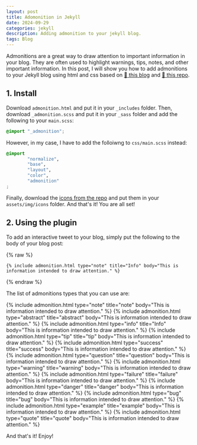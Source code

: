 ```yaml
---
layout: post
title: Adomonition in Jekyll
date: 2024-09-29
categories: jekyll
description: Adding admonition to your jekyll blog.
tags: Blog
---
```


Admonitions are a great way to draw attention to important information in your
blog. They are often used to highlight warnings, tips, notes, and other
important information. In this post, I will show you how to add admonitions to
your Jekyll blog using html and css based on 
[:link: this blog](https://www.adamsdesk.com/posts/admonitions-jekyll/) and 
[:link: this repo](https://github.com/sercangezer/jekyll-admonitions-css). 

<!-- Before diving in, the final twitter card should look like:

<blockquote class="twitter-tweet"><p lang="en" dir="ltr">Twitter card, testing 1 2 3.<a href="https://t.co/6ewYiXLhDb">https://t.co/6ewYiXLhDb</a></p>&mdash; Chengcheng (@iconxicon) <a href="https://twitter.com/iconxicon/status/1444647398794539010?ref_src=twsrc%5Etfw">October 3, 2021</a></blockquote> <script async src="https://platform.twitter.com/widgets.js" charset="utf-8"></script> -->


## 1. Install

Download `admonition.html` and put it in your `_includes` folder. Then, download
`_admonition.scss` and put it in your `_sass` folder and add the following to
your `main.scss`:

```scss
@import "_admonition";
```
However, in my case, I have to add the folloiwng to `css/main.scss` instead:
```scss
@import
        "normalize",
        "base",
        "layout",
        "color",
        "admonition"
;
```


Finally, download the [icons from the
repo](https://github.com/sercangezer/jekyll-admonitions-css/tree/main/assets/img/icons)
and put them in your `assets/img/icons` folder. And that's it! You are all set!


## 2. Using the plugin

To add an interactive tweet to your blog, simply put the following to the body
of your blog post:

{% raw %}
```
{% include admonition.html type="note" title="Info" body="This is information intended to draw attention." %}
```
{% endraw %}

The list of admonitions types that you can use are:

{% include admonition.html type="note" title="note" body="This is information intended to draw attention." %}
{% include admonition.html type="abstract" title="abstract" body="This is information intended to draw attention." %}
{% include admonition.html type="info" title="Info" body="This is information intended to draw attention." %}
{% include admonition.html type="tip" title="tip" body="This is information intended to draw attention." %}
{% include admonition.html type="success" title="success" body="This is information intended to draw attention." %}
{% include admonition.html type="question" title="question" body="This is information intended to draw attention." %}
{% include admonition.html type="warning" title="warning" body="This is information intended to draw attention." %}
{% include admonition.html type="failure" title="failure" body="This is information intended to draw attention." %}
{% include admonition.html type="danger" title="danger" body="This is information intended to draw attention." %}
{% include admonition.html type="bug" title="bug" body="This is information intended to draw attention." %}
{% include admonition.html type="example" title="example" body="This is information intended to draw attention." %}
{% include admonition.html type="quote" title="quote" body="This is information intended to draw attention." %}

And that's it! Enjoy!

